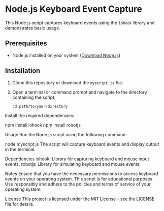 # Node.js Keyboard Event Capture

This Node.js script captures keyboard events using the `iohook` library and demonstrates basic usage.

## Prerequisites

- Node.js installed on your system ([Download Node.js](https://nodejs.org/))

## Installation

1. Clone this repository or download the `myscript.js` file.

2. Open a terminal or command prompt and navigate to the directory containing the script:

   ```bash
   cd path/to/your/directory

Install the required dependencies:

npm install iohook
npm install robotjs

Usage
Run the Node.js script using the following command:

node myscript.js
The script will capture keyboard events and display output in the terminal.


Dependencies
iohook: Library for capturing keyboard and mouse input events.
robotjs: Library for simulating keyboard and mouse events.


Notes
Ensure that you have the necessary permissions to access keyboard events on your operating system.
This script is for educational purposes. Use responsibly and adhere to the policies and terms of service of your operating system.


License
This project is licensed under the MIT License - see the LICENSE file for details.

